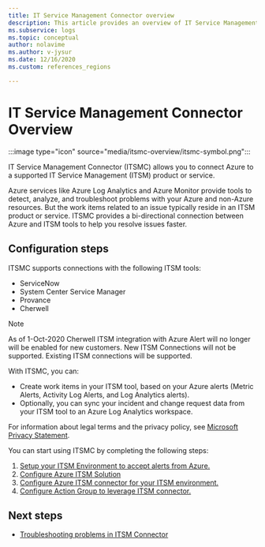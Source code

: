 ```yaml
---
title: IT Service Management Connector overview
description: This article provides an overview of IT Service Management Connector (ITSMC).
ms.subservice: logs
ms.topic: conceptual
author: nolavime
ms.author: v-jysur
ms.date: 12/16/2020
ms.custom: references_regions

---
```


# IT Service Management Connector Overview

:::image type="icon" source="media/itsmc-overview/itsmc-symbol.png":::

IT Service Management Connector (ITSMC) allows you to connect Azure to a supported IT Service Management (ITSM) product or service.

Azure services like Azure Log Analytics and Azure Monitor provide tools to detect, analyze, and troubleshoot problems with your Azure and non-Azure resources. But the work items related to an issue typically reside in an ITSM product or service. ITSMC provides a bi-directional connection between Azure and ITSM tools to help you resolve issues faster.

## Configuration steps

ITSMC supports connections with the following ITSM tools:

-	ServiceNow
-	System Center Service Manager
-	Provance
-	Cherwell

   >[!NOTE]
> 	As of 1-Oct-2020 Cherwell  ITSM integration with Azure Alert will no longer will be enabled for new customers. New ITSM Connections will not be supported. 
	Existing ITSM connections will be supported.

With ITSMC, you can:

-  Create work items in your ITSM tool, based on your Azure alerts (Metric Alerts, Activity Log Alerts, and Log Analytics alerts).
-  Optionally, you can sync your incident and change request data from your ITSM tool to an Azure Log Analytics workspace.

For information about legal terms and the privacy policy, see [Microsoft Privacy Statement](https://go.microsoft.com/fwLink/?LinkID=522330&clcid=0x9).

You can start using ITSMC by completing the following steps:

1. [Setup your ITSM Environment to accept alerts from Azure.](./itsmc-connections.md)
1. [Configure Azure ITSM Solution](./itsmc-definition.md#add-it-service-management-connector)
1. [Configure Azure ITSM connector for your ITSM environment.](./itsmc-definition.md#create-an-itsm-connection)
1. [Configure Action Group to leverage ITSM connector.](./itsmc-definition.md#define-a-template)

## Next steps

* [Troubleshooting problems in ITSM Connector](./itsmc-resync-servicenow.md)
